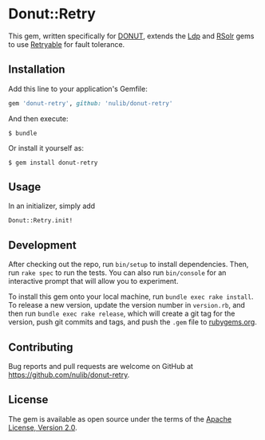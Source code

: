 # Donut::Retry

This gem, written specifically for [DONUT](https://github.com/nulib/donut), extends the
[Ldp](https://github.com/samvera/ldp) and [RSolr](https://github.com/rsolr/rsolr) gems to use [Retryable](https://github.com/carlo/retryable) for fault tolerance.

## Installation

Add this line to your application's Gemfile:

```ruby
gem 'donut-retry', github: 'nulib/donut-retry'
```

And then execute:

    $ bundle

Or install it yourself as:

    $ gem install donut-retry

## Usage

In an initializer, simply add

    Donut::Retry.init!

## Development

After checking out the repo, run `bin/setup` to install dependencies. Then, run `rake spec` to run the tests. You can also run `bin/console` for an interactive prompt that will allow you to experiment.

To install this gem onto your local machine, run `bundle exec rake install`. To release a new version, update the version number in `version.rb`, and then run `bundle exec rake release`, which will create a git tag for the version, push git commits and tags, and push the `.gem` file to [rubygems.org](https://rubygems.org).

## Contributing

Bug reports and pull requests are welcome on GitHub at https://github.com/nulib/donut-retry.

## License

The gem is available as open source under the terms of the [Apache License, Version 2.0](https://opensource.org/licenses/Apache-2.0).
